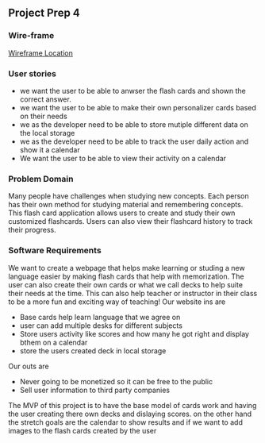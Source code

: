## Project Prep 4

### Wire-frame

[Wireframe Location](./img/Website-Wireframing-Template.jpg)

### User stories

- we want the user to be able to anwser the flash cards and shown the correct answer.
- we want the user to be able to make their own personalizer cards based on their needs
- we as the developer need to be able to store mutiple different data on the local storage
- we as the developer need to be able to track the user daily action and show it a calendar
- We want the user to be able to view their activity on a calendar

### Problem Domain
Many people have challenges when studying new concepts. Each person has their own method for studying material and remembering concepts. This flash card application allows users to create and study their own customized flashcards. Users can also view their flashcard history to track their progress.

### Software Requirements

We want to create a webpage that helps make learning or studing a new language easier by making flash cards that help with memorization. The user can also create their own cards or what we call decks to help suite their needs at the time. This can also help teacher or instructor in their class to be a more fun and exciting way of teaching!
Our website ins are 
- Base cards help learn language that we agree on 
- user can add multiple desks for different subjects
- Store users activity like scores and how many he got right and display bthem on a calendar
- store the users created deck in local storage 

Our outs are 
- Never going to be monetized so it can be free to the public
- Sell user information to third party companies


The MVP of this project is to have the base model of cards work and having the user creating there own decks and dislaying scores. on the other hand the stretch goals are the calendar to show results and if we want to add images to the flash cards created by the user


